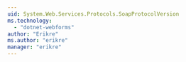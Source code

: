 ```yaml
---
uid: System.Web.Services.Protocols.SoapProtocolVersion
ms.technology: 
  - "dotnet-webforms"
author: "Erikre"
ms.author: "erikre"
manager: "erikre"
---
```

